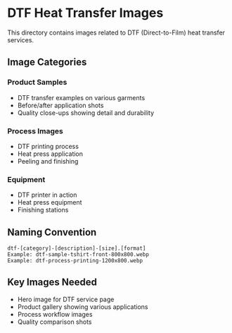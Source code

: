 # DTF Heat Transfer Images

This directory contains images related to DTF (Direct-to-Film) heat transfer services.

## Image Categories

### Product Samples
- DTF transfer examples on various garments
- Before/after application shots
- Quality close-ups showing detail and durability

### Process Images
- DTF printing process
- Heat press application
- Peeling and finishing

### Equipment
- DTF printer in action
- Heat press equipment
- Finishing stations

## Naming Convention
```
dtf-[category]-[description]-[size].[format]
Example: dtf-sample-tshirt-front-800x800.webp
Example: dtf-process-printing-1200x800.webp
```

## Key Images Needed
- Hero image for DTF service page
- Product gallery showing various applications
- Process workflow images
- Quality comparison shots